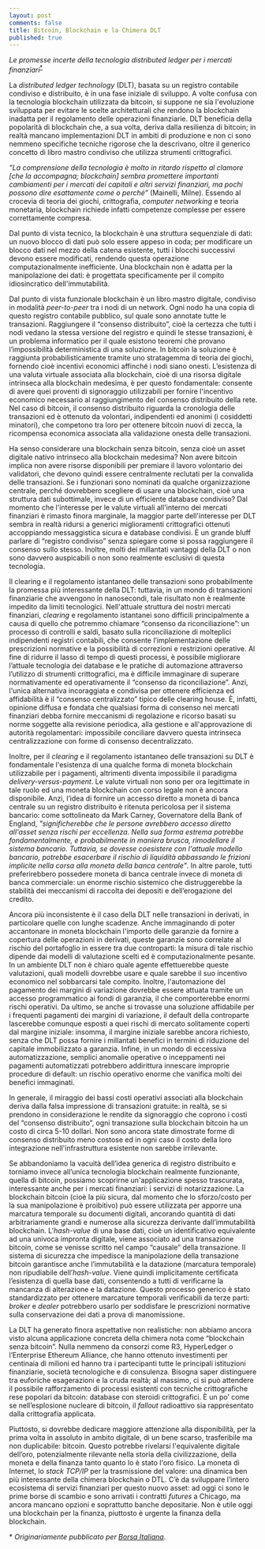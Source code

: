 ```yaml
---
layout: post
comments: false
title: Bitcoin, Blockchain e la Chimera DLT
published: true
---
```


*Le promesse incerte della tecnologia distributed ledger per i mercati finanziari*<sup name="a1">[*](#f1)</sup>

La _distributed ledger technology_ (DLT), basata su un registro contabile condiviso e distribuito, è in una fase iniziale di sviluppo. A volte confusa con la tecnologia blockchain utilizzata da bitcoin, si suppone ne sia l'evoluzione sviluppata per evitare le scelte architetturali che rendono la blockchain inadatta per il regolamento delle operazioni finanziarie. DLT beneficia della popolarità di blockchain che, a sua volta, deriva dalla resilienza di bitcoin; in realtà mancano implementazioni DLT in ambiti di produzione e non ci sono nemmeno specifiche tecniche rigorose che la descrivano, oltre il generico concetto di libro mastro condiviso che utilizza strumenti crittografici.

_“La comprensione della tecnologia è molto in ritardo rispetto al clamore [che la accompagna; blockchain] sembra promettere importanti cambiamenti per i mercati dei capitali e altri servizi finanziari, ma pochi possono dire esattamente come o perché”_ (Mainelli, Milne). Essendo al crocevia di teoria dei giochi, crittografia, _computer networking_ e teoria monetaria, blockchain richiede infatti competenze complesse per essere correttamente compresa.

Dal punto di vista tecnico, la blockchain è una struttura sequenziale di dati: un nuovo blocco di dati può solo essere appeso in coda; per modificare un blocco dati nel mezzo della catena esistente, tutti i blocchi successivi devono essere modificati, rendendo questa operazione computazionalmente inefficiente. Una blockchain non è adatta per la manipolazione dei dati: è progettata specificamente per il compito idiosincratico dell'immutabilità.

Dal punto di vista funzionale blockchain è un libro mastro digitale, condiviso in modalità _peer-to-peer_ tra i nodi di un network. Ogni nodo ha una copia di questo registro contabile pubblico, sul quale sono annotate tutte le transazioni. Raggiungere il “consenso distribuito”, cioè la certezza che tutti i nodi vedano la stessa versione del registro e quindi le stesse transazioni, è un problema informatico per il quale esistono teoremi che provano l’impossibilità deterministica di una soluzione. In bitcoin la soluzione è raggiunta probabilisticamente tramite uno stratagemma di teoria dei giochi, fornendo cioè incentivi economici affinché i nodi siano onesti. L’esistenza di una valuta virtuale associata alla blockchain, cioè di una risorsa digitale intrinseca alla blockchain medesima, è per questo fondamentale: consente di avere quei proventi di signoraggio utilizzabili per fornire l'incentivo economico necessario al raggiungimento del consenso distribuito della rete. Nel caso di bitcoin, il consenso distribuito riguarda la cronologia delle transazioni ed è ottenuto da volontari, indipendenti ed anonimi (i cosiddetti minatori), che competono tra loro per ottenere bitcoin nuovi di zecca, la ricompensa economica associata alla validazione onesta delle transazioni.

Ha senso considerare una blockchain senza bitcoin, senza cioè un asset digitale nativo intrinseco alla blockchain medesima? Non avere bitcoin implica non avere risorse disponibili per premiare il lavoro volontario dei validatori, che devono quindi essere centralmente reclutati per la convalida delle transazioni. Se i funzionari sono nominati da qualche organizzazione centrale, perché dovrebbero scegliere di usare una blockchain, cioè una struttura dati subottimale, invece di un efficiente database condiviso? Dal momento che l'interesse per le valute virtuali all'interno dei mercati finanziari è rimasto finora marginale, la maggior parte dell'interesse per DLT sembra in realtà ridursi a generici miglioramenti crittografici ottenuti accoppiando messaggistica sicura e database condivisi. È un grande bluff parlare di “registro condiviso” senza spiegare come si possa raggiungere il consenso sullo stesso. Inoltre, molti dei millantati vantaggi della DLT o non sono davvero auspicabili o non sono realmente esclusivi di questa tecnologia.

Il clearing e il regolamento istantaneo delle transazioni sono probabilmente la promessa più interessante della DLT: tuttavia, in un mondo di transazioni finanziarie che avvengono in nanosecondi, tale risultato non è realmente impedito da limiti tecnologici. Nell'attuale struttura dei nostri mercati finanziari, _clearing_ e regolamento istantanei sono difficili principalmente a causa di quello che potremmo chiamare “consenso da riconciliazione”: un processo di controlli e saldi, basato sulla riconciliazione di molteplici indipendenti registri contabili, che consente l’implementazione delle prescrizioni normative e la possibilità di correzioni e restrizioni operative. Al fine di ridurre il lasso di tempo di questi processi, è possibile migliorare l’attuale tecnologia dei database e le pratiche di automazione attraverso l’utilizzo di strumenti crittografici, ma è difficile immaginare di superare normativamente ed operativamente il “consenso da riconciliazione”. Anzi, l'unica alternativa incoraggiata e condivisa per ottenere efficienza ed affidabilità è il “consenso centralizzato” tipico delle clearing house. È, infatti, opinione diffusa e fondata che qualsiasi forma di consenso nei mercati finanziari debba fornire meccanismi di regolazione e ricorso basati su norme soggette alla revisione periodica, alla gestione e all'approvazione di autorità regolamentari: impossibile conciliare davvero questa intrinseca centralizzazione con forme di consenso decentralizzato.

Inoltre, per il _clearing_ e il regolamento istantaneo delle transazioni su DLT è fondamentale l'esistenza di una qualche forma di moneta blockchain utilizzabile per i pagamenti, altrimenti diventa impossibile il paradigma _delivery-versus-payment_. Le valute virtuali non sono per ora legittimate in tale ruolo ed una moneta blockchain con corso legale non è ancora disponibile. Anzi, l’idea di fornire un accesso diretto a moneta di banca centrale su un registro distribuito è ritenuta pericolosa per il sistema bancario: come sottolineato da Mark Carney, Governatore della Bank of England, _"significherebbe che le persone avrebbero accesso diretto all'asset senza rischi per eccellenza. Nella sua forma estrema potrebbe fondamentalmente, e probabilmente in maniera brusca, rimodellare il sistema bancario. Tuttavia, se dovesse coesistere con l'attuale modello bancario, potrebbe esacerbare il rischio di liquidità abbassando le frizioni implicite nella corsa alla moneta della banca centrale"_. In altre parole, tutti preferirebbero possedere moneta di banca centrale invece di moneta di banca commerciale: un enorme rischio sistemico che distruggerebbe la stabilità dei meccanismi di raccolta dei depositi e dell’erogazione del credito.

Ancora più inconsistente è il caso della DLT nelle transazioni in derivati, in particolare quelle con lunghe scadenze. Anche immaginando di poter accantonare in moneta blockchain l'importo delle garanzie da fornire a copertura delle operazioni in derivati, queste garanzie sono correlate al rischio del portafoglio in essere tra due controparti: la misura di tale rischio dipende dai modelli di valutazione scelti ed è computazionalmente pesante. In un ambiente DLT non è chiaro quale agente effettuerebbe queste valutazioni, quali modelli dovrebbe usare e quale sarebbe il suo incentivo economico nel sobbarcarsi tale compito. Inoltre, l'automazione del pagamento dei margini di variazione dovrebbe essere attuata tramite un accesso programmatico ai fondi di garanzia, il che comporterebbe enormi rischi operativi. Da ultimo, se anche si trovasse una soluzione affidabile per i frequenti pagamenti dei margini di variazione, il default della controparte lascerebbe comunque esposti a quei rischi di mercato solitamente coperti dal margine iniziale: insomma, il margine iniziale sarebbe ancora richiesto, senza che DLT possa fornire i millantati benefici in termini di riduzione del capitale immobilizzato a garanzia. Infine, in un mondo di eccessiva automatizzazione, semplici anomalie operative o inceppamenti nei pagamenti automatizzati potrebbero addirittura innescare improprie procedure di default: un rischio operativo enorme che vanifica molti dei benefici immaginati.

In generale, il miraggio dei bassi costi operativi associati alla blockchain deriva dalla falsa impressione di transazioni gratuite: in realtà, se si prendono in considerazione le rendite da signoraggio che coprono i costi del “consenso distribuito”, ogni transazione sulla blockchain bitcoin ha un costo di circa 5-10 dollari. Non sono ancora state dimostrate forme di consenso distribuito meno costose ed in ogni caso il costo della loro integrazione nell'infrastruttura esistente non sarebbe irrilevante.

Se abbandoniamo la vacuità dell’idea generica di registro distribuito e torniamo invece all’unica tecnologia blockchain realmente funzionante, quella di bitcoin, possiamo scoprirne un'applicazione spesso trascurata, interessante anche per i mercati finanziari: i servizi di notarizzazione. La blockchain bitcoin (cioè la più sicura, dal momento che lo sforzo/costo per la sua manipolazione è proibitivo) può essere utilizzata per apporre una marcatura temporale su documenti digitali, ancorando quantità di dati arbitrariamente grandi e numerose alla sicurezza derivante dall’immutabilità blockchain. L’_hash-value_ di una base dati, cioè un identificativo equivalente ad una univoca impronta digitale, viene associato ad una transazione bitcoin, come se venisse scritto nel campo “causale” della transazione. Il sistema di sicurezza che impedisce la manipolazione della transazione bitcoin garantisce anche l’immutabilità e la datazione (marcatura temporale) non ripudiabile dell’_hash-value_. Viene quindi implicitamente certificata l’esistenza di quella base dati, consentendo a tutti di verificarne la mancanza di alterazione e la datazione. Questo processo generico è stato standardizzato per ottenere marcature temporali verificabili da terze parti: _broker_ e _dealer_ potrebbero usarlo per soddisfare le prescrizioni normative sulla conservazione dei dati a prova di manomissione.

La DLT ha generato finora aspettative non realistiche: non abbiamo ancora visto alcuna applicazione concreta della chimera nota come “blockchain senza bitcoin”. Nulla nemmeno da consorzi come R3, HyperLedger o l’Enterprise Ethereum Alliance, che hanno ottenuto investimenti per centinaia di milioni ed hanno tra i partecipanti tutte le principali istituzioni finanziarie, società tecnologiche e di consulenza. Bisogna saper distinguere tra euforiche esagerazioni e la cruda realtà; al massimo, ci si può attendere il possibile rafforzamento di processi esistenti con tecniche crittografiche rese popolari da bitcoin: database con steroidi crittografici. È un po’ come se nell’esplosione nucleare di bitcoin, il _fallout_ radioattivo sia rappresentato dalla crittografia applicata.

Piuttosto, si dovrebbe dedicare maggiore attenzione alla disponibilità, per la prima volta in assoluto in ambito digitale, di un bene scarso, trasferibile ma non duplicabile: bitcoin. Questo potrebbe rivelarsi l'equivalente digitale dell’oro, potenzialmente rilevante nella storia della civilizzazione, della moneta e della finanza tanto quanto lo è stato l'oro fisico. La moneta di Internet, lo _stack TCP/IP_ per la trasmissione del valore: una dinamica ben più interessante della chimera blockchain o DTL. C’è da sviluppare l’intero ecosistema di servizi finanziari per questo nuovo asset: ad oggi ci sono le prime borse di scambio e sono arrivati i contratti _futures_ a Chicago, ma ancora mancano opzioni e soprattutto banche depositarie. Non è utile oggi una blockchain per la finanza, piuttosto è urgente la finanza della blockchain.

<a name="f1">*</a> _Originariamente pubblicato per [Borsa Italiana](https://www.borsaitaliana.it/borsaitaliana/academy/bitcoin-blockchain-chimera-dlt.htm)_.

